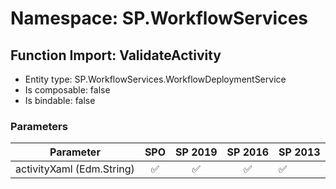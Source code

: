 # Namespace: SP.WorkflowServices

## Function Import: ValidateActivity

- Entity type: SP.WorkflowServices.WorkflowDeploymentService
- Is composable: false
- Is bindable: false

### Parameters

Parameter | SPO | SP 2019 | SP 2016 | SP 2013
----------|:---:|:-------:|:-------:|:-------
activityXaml (Edm.String) | ✅ | ✅ | ✅ | ✅